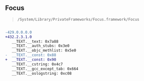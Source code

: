 ## Focus

> `/System/Library/PrivateFrameworks/Focus.framework/Focus`

```diff

-429.0.0.0.0
+432.2.3.1.0
   __TEXT.__text: 0x7a88
   __TEXT.__auth_stubs: 0x3e0
   __TEXT.__objc_methlist: 0x5e0
-  __TEXT.__const: 0x88
+  __TEXT.__const: 0x90
   __TEXT.__cstring: 0x4c7
   __TEXT.__gcc_except_tab: 0x664
   __TEXT.__oslogstring: 0xc08

```
